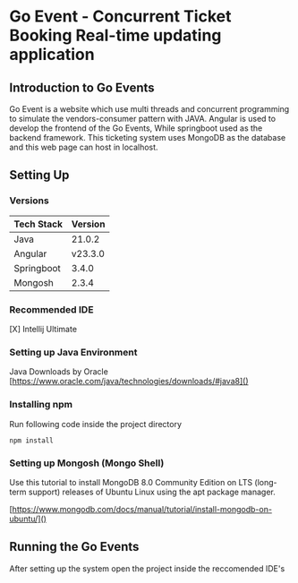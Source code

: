 # Go Event - Concurrent Ticket Booking Real-time updating application
## Introduction to Go Events

Go Event is a website which use multi threads and concurrent programming to simulate the vendors-consumer pattern with JAVA. Angular is used to develop the frontend of the Go Events,
While springboot used as the backend framework. This ticketing system uses MongoDB as the database and this web page can host in localhost.

## Setting Up
### Versions
Tech Stack | Version
-----------|---------
Java       | 21.0.2
Angular    | v23.3.0
Springboot | 3.4.0
Mongosh    | 2.3.4

### Recommended IDE
  [X]  Intellij Ultimate

### Setting up Java Environment 

Java Downloads by Oracle [https://www.oracle.com/java/technologies/downloads/#java8]()

### Installing npm
Run following code inside the project directory

```npm install ```

### Setting up Mongosh (Mongo Shell)

Use this tutorial to install MongoDB 8.0 Community Edition on LTS (long-term support) releases of Ubuntu Linux using the apt package manager.

[https://www.mongodb.com/docs/manual/tutorial/install-mongodb-on-ubuntu/]()

## Running the Go Events

After setting up the system open the project inside the reccomended IDE's

